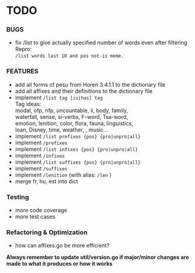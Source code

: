 # TODO

### BUGS

- fix /list to give actually specified number of words even after filtering  
Repro:  
`/list words last 10 and pos not-is meme.`

### FEATURES

- add all forms of pesu from Horen 3.4.1.1 to the dictionary file
- add all affixes and their definitions to the dictionary file
- implement `/list tag [is|has] tag`  
  Tag ideas:  
  modal, ofp, nfp, uncountable, ii, body, family,  
  waterfall, sense, si-verbs, F-word, Tsa-word,  
  emotion, lenition, color, flora, fauna, linguistics,  
  loan, Disney, time, weather, <eyk>, music...
- implement `/list prefixes {pos} {pro|unpro|all}`
- implement `/prefixes`
- implement `/list infixes {pos} {pro|unpro|all}`
- implement `/infixes`
- implement `/list suffixes {pos} {pro|unpro|all}`
- implement `/suffixes`
- implement `/lenition` (with alias: `/len` )
- merge fr, hu, est into dict

### Testing

- more code coverage
- more test cases

### Refactoring & Optimization

- how can affixes.go be more efficient?

**Always remember to update util/version.go if major/minor changes are made 
to what it produces or how it works**
